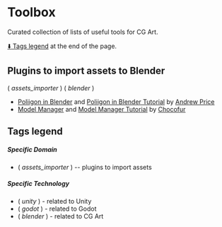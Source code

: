 # Toolbox

Curated collection of lists of useful tools for CG Art.

[:arrow_down: Tags legend](#tags-legend) at the end of the page.

<!-- - []() by []() : -->

## Plugins to import assets to Blender

( _assets_importer_ ) ( _blender_ )

- [Poliigon in Blender](https://www.poliigon.com/blender) and [Poliigon in Blender Tutorial](https://www.youtube.com/playlist?list=PLmIdkbKWZZAwVhIJwk9K9hVQd9GFtAImC) by [Andrew Price](https://www.youtube.com/@blenderguru)
- [Model Manager](https://store.chocofur.com/search/category/addons) and [Model Manager Tutorial](https://www.youtube.com/playlist?list=PLYVR0A4acpNanZopKbJoXTy61T00lKk9w) by [Chocofur](https://www.youtube.com/@Chocofur)

## Tags legend

##### Specific Domain

- ( _assets_importer_ ) -- plugins to import assets

##### Specific Technology

- ( _unity_ ) - related to Unity
- ( _godot_ ) - related to Godot
- ( _blender_ ) - related to CG Art
